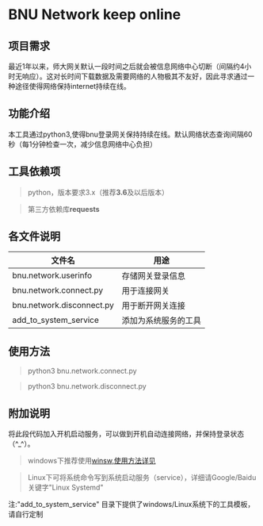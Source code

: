 # BNU Network keep online
## 项目需求

最近1年以来，师大网关默认一段时间之后就会被信息网络中心切断（间隔约4小时无响应）。这对长时间下载数据及需要网络的人物极其不友好，因此寻求通过一种途径使得网络保持internet持续在线。

## 功能介绍
本工具通过python3,使得bnu登录网关保持持续在线。默认网络状态查询间隔60秒（每1分钟检查一次，减少信息网络中心负担）
## 工具依赖项
> python，版本要求3.x（推荐**3.6**及以后版本）

> 第三方依赖库**requests**
## 各文件说明
|文件名|用途|
|--|--|
| bnu.network.userinfo | 存储网关登录信息 |
| bnu.network.connect.py | 用于连接网关 |
| bnu.network.disconnect.py | 用于断开网关连接 |
| add_to_system_service | 添加为系统服务的工具 |

## 使用方法

> python3 bnu.network.connect.py       

> python3 bnu.network.disconnect.py     

## 附加说明
将此段代码加入开机启动服务，可以做到开机自动连接网络，并保持登录状态（^_^）。
> windows下推荐使用[winsw,使用方法详见](https://github.com/kohsuke/winsw/blob/master/doc/installation.md)

> Linux下可将系统命令写到系统启动服务（service），详细请Google/Baidu关键字"Linux Systemd"

注:"add_to_system_service" 目录下提供了windows/Linux系统下的工具模板，请自行定制
